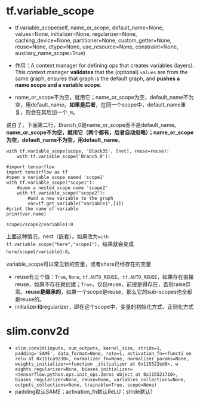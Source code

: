 # tf.variable_scope
- tf.variable_scope(self, name_or_scope, default_name=None, values=None, initializer=None, regularizer=None, caching_device=None, partitioner=None, custom_getter=None, reuse=None, dtype=None, use_resource=None, constraint=None, auxiliary_name_scope=True)

- 作用：A context manager for defining ops that creates variables (layers). This context manager **validates** that the (optional) `values` are from the same
graph, ensures that graph is the default graph, and **pushes a name scope and a
variable scope**.

- name_or_scope不为空，就用它；name_or_scope为空，default_name不为空，用default_name。**如果是后者**，在同一个scope中，default_name重复，则会在其后加一个`_N`。


说白了，下面第二行，Branch_0是name_or_scope而不是default_name。**name_or_scope不为空，就用它（两个都有，后者自动忽略）；name_or_scope为空，default_name不为空，用default_name**。
```
with tf.variable_scope(scope, 'Block35', [net], reuse=reuse):
    with tf.variable_scope('Branch_0'):
```


```
#import tensorflow
import tensorflow as tf
#open a variable scope named 'scope1'
with tf.variable_scope("scope1"):
    #open a nested scope name 'scope2'
    with tf.variable_scope("scope2"):
        #add a new variable to the graph
        var=tf.get_variable("variable1",[1])
#print the name of variable
print(var.name)

scope1/scope2/variable1:0
```
上面这种情况，nest（嵌套）。如果改为`with tf.variable_scope("here","scope1")`，结果就会变成`here/scope2/variable1:0`。


variable_scope可以常见新的变量，或者share已经存在的变量

- reuse有三个值：`True`, `None`, `tf.AUTO_REUSE`。`tf.AUTO_REUSE`，如果存在直接reuse，如果不存在就创建；`True`，仅仅reuse，前提是得存在，否则raise异常。**reuse是继承的**，如果一个scope是reuse，那么它的sub-scopes也全都是reuse的。
- initializer和regularizer，即在这个scope中，变量的初始化方式、正则化方式

# slim.conv2d
- `slim.conv2d(inputs, num_outputs, kernel_size, stride=1, padding='SAME', data_format=None, rate=1, activation_fn=<functi
on relu at 0x111ca9230>, normalizer_fn=None, normalizer_params=None, weights_initializer=<function _initializer at 0x115522ed8>, w
eights_regularizer=None, biases_initializer=<tensorflow.python.ops.init_ops.Zeros object at 0x115521710>, biases_regularizer=None,
 reuse=None, variables_collections=None, outputs_collections=None, trainable=True, scope=None)`
- padding默认SAME；activation_fn默认ReLU；stride默认1
